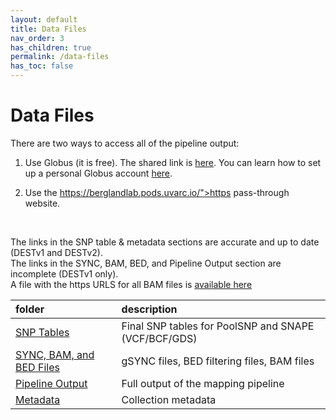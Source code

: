 ```yaml
---
layout: default
title: Data Files
nav_order: 3
has_children: true
permalink: /data-files
has_toc: false
---
```


# Data Files

<!-- <img src="/assets/images/Collection_map.png" style="width:50%"> -->

There are two ways to access all of the pipeline output:

1. Use Globus (it is free). The shared link is <a href="https://app.globus.org/file-manager?origin_id=d5a6ef70-d246-4619-af0f-fa8a862e2a40&origin_path=%2F">here</a>. You can learn how to set up a personal Globus account <a href="https://www.rc.virginia.edu/userinfo/globus/">here</a>.

2. Use the <a href="https://berglandlab.pods.uvarc.io/">https://berglandlab.pods.uvarc.io/">https pass-through website.</a>
<br>

The links in the SNP table & metadata sections are accurate and up to date (DESTv1 and DESTv2). <br>
The links in the SYNC, BAM, BED, and Pipeline Output section are incomplete (DESTv1 only). <br>
A file with the https URLS for all BAM files is <a href="https://berglandlab.pods.uvarc.io/dest_mapped/local.addresses.DEST2.0.txt">available here</a><br>

| folder                                  | description       |
|:----------------------------------------|:------------------|
| [SNP Tables](/data-files/SNP-tables)                 | Final SNP tables for PoolSNP and SNAPE (VCF/BCF/GDS) |
| [SYNC, BAM, and BED Files](/data-files/sync-bam-bed) | gSYNC files, BED filtering files, BAM files |
| [Pipeline Output](/data-files/pipeline-output)                 | Full output of the mapping pipeline  |
| [Metadata](/data-files/metadata)                 | Collection metadata |
